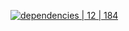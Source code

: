 [![dependencies | 12 | 184](https://img.shields.io/badge/dependencies-12%20|%20184-blue.svg)](DEPENDENCIES.md)
